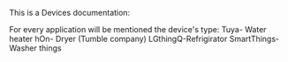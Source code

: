 This is a Devices documentation:

For every application will be mentioned the device's type:
Tuya- Water heater
hOn- Dryer (Tumble company)
LGthingQ-Refrigirator
SmartThings-Washer things


